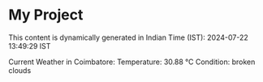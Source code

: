# My Project

This content is dynamically generated in Indian Time (IST): 2024-07-22 13:49:29 IST


Current Weather in Coimbatore:
Temperature: 30.88 °C
Condition: broken clouds
